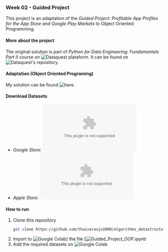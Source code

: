 ### Week 02 - Guided Project
This project is an adaptation of the _Guided Project: Profitable App Profiles for the App Store and Google Play Markets_ to Object Oriented Programming.

#### More about the project 
The original solution is part of _Python for Data Engineering: Fundamentals Part II_ course on ![Dataquest plataform](https://www.dataquest.io/). It can be found on ![Dataquest's repository](https://github.com/dataquestio/solutions/blob/master/Mission350Solutions.ipynb).

#### Adaptation (Object Oriented Programing)
My solution can be found ![here](https://github.com/algorithms_datastructure_ii/).

#### Download Datasets
- *Google Store:* ![link](https://dq-content.s3.amazonaws.com/350/googleplaystore.csv)
- *Apple Store:* ![link](https://dq-content.s3.amazonaws.com/350/AppleStore.csv)

#### How to run
1. Clone this repository
   ```sh
   git clone https://github.com/thaisaraujo2000/algorithms_datastructure_ii.git
   ```
2. Import to ![Google Colab](https://colab.research.google.com/)] the file [![Guided_Project_OOP.ipynb]()
3. Add the required datasets on ![Google Colab](https://colab.research.google.com/)

